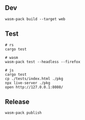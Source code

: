 ## Dev

```
wasm-pack build --target web
```

## Test

```
# rs
cargo test

# wasm
wasm-pack test --headless --firefox

# js
cargo test
cp ./tests/index.html ./pkg
npx live-server ./pkg
open http://127.0.0.1:8080/
```

## Release

```
wasm-pack publish
```
